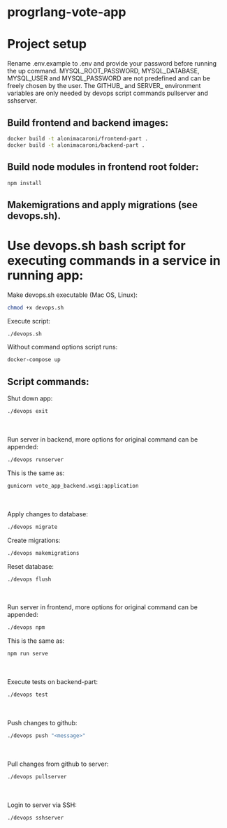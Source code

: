 # progrlang-vote-app

# Project setup

Rename .env.example to .env and provide your password before running the up command. MYSQL_ROOT_PASSWORD, MYSQL_DATABASE, MYSQL_USER and MYSQL_PASSWORD are not predefined and can be freely chosen by the user. The GITHUB_ and SERVER_ environment variables are only needed by devops script commands pullserver and sshserver.

## Build frontend and backend images:

```bash
docker build -t alonimacaroni/frontend-part .
docker build -t alonimacaroni/backend-part .
```

## Build node modules in frontend root folder:

```bash
npm install
```

## Makemigrations and apply migrations (see devops.sh).

# Use devops.sh bash script for executing commands in a service in running app:

Make devops.sh executable (Mac OS, Linux):

```bash
chmod +x devops.sh
```

Execute script:

```bash
./devops.sh
```
Without command options script runs:

```bash
docker-compose up
```

## Script commands:

Shut down app:

```bash
./devops exit
```

\
\
Run server in backend, more options for original command can be appended:

```bash
./devops runserver
```

This is the same as:

```bash
gunicorn vote_app_backend.wsgi:application
```

\
\
Apply changes to database:

```bash
./devops migrate
```

Create migrations:

```bash
./devops makemigrations
```

Reset database:

```bash
./devops flush
```

\
\
Run server in frontend, more options for original command can be appended:

```bash
./devops npm
```

This is the same as:

```bash
npm run serve
```

\
\
Execute tests on backend-part:

```bash
./devops test
```

\
\
Push changes to github:

```bash
./devops push "<message>"
```

\
\
Pull changes from github to server:

```bash
./devops pullserver
```

\
\
Login to server via SSH:

```bash
./devops sshserver
```